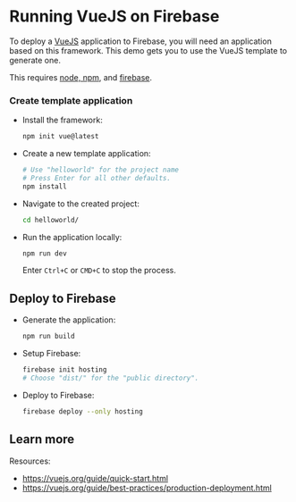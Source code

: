 # Running VueJS on Firebase

<!--- Generated 2022-08-24 06:38:12.348224 -->

To deploy a [VueJS](https://vuejs.org/) application to Firebase, you will need an application
based on this framework. This demo gets you to use the VueJS template to generate one. 

This requires [node, npm](https://cloud.google.com/nodejs/docs/setup), and [firebase](https://cloud.google.com/firestore/docs/client/get-firebase).


### Create template application


* Install the framework:

    ```bash
    npm init vue@latest
    ```

* Create a new template application:

    ```bash
    # Use "helloworld" for the project name
    # Press Enter for all other defaults. 
    npm install

    ```




* Navigate to the created project:

    ```bash
    cd helloworld/
    ```

* Run the application locally:

    ```bash
    npm run dev
    ```

    Enter `Ctrl+C` or `CMD+C` to stop the process.




## Deploy to Firebase

* Generate the application: 

    ```bash
    npm run build
    ```

* Setup Firebase: 

    ```bash
    firebase init hosting
    # Choose "dist/" for the "public directory".
    ```

* Deploy to Firebase: 

    ```bash
    firebase deploy --only hosting
    ```



## Learn more

Resources: 

- https://vuejs.org/guide/quick-start.html
- https://vuejs.org/guide/best-practices/production-deployment.html
